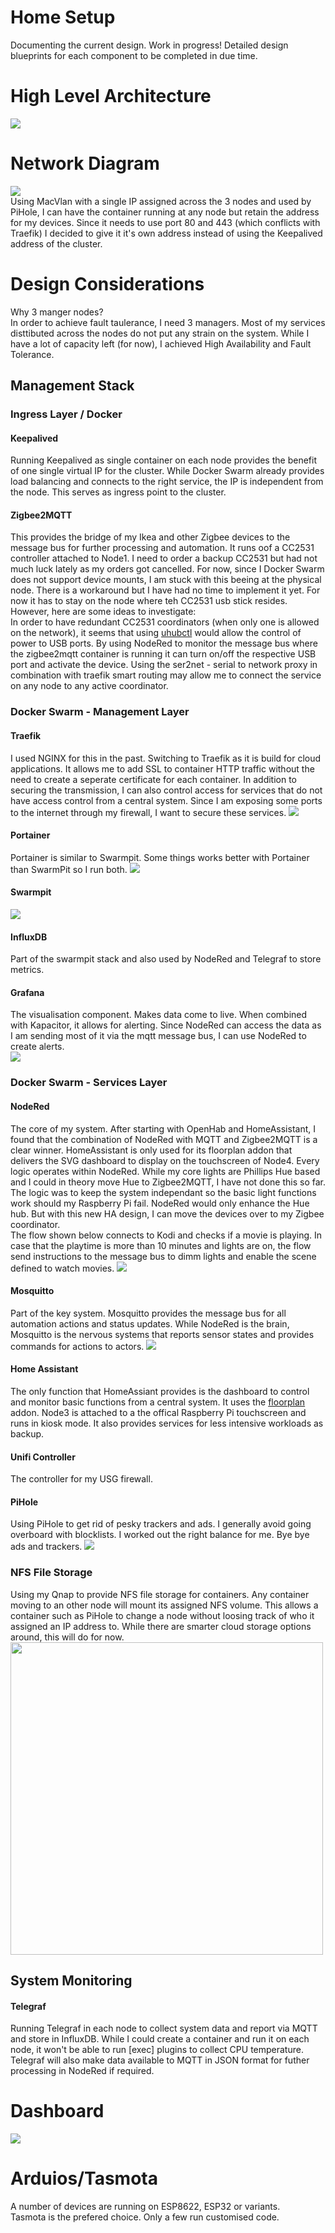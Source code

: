 # Home Setup
Documenting the current design. Work in progress!
Detailed design blueprints for each component to be completed in due time. 

# High Level Architecture
<img src="https://github.com/antil697/docker-swarm/blob/master/Images/docker_swarm.png" />

# Network Diagram
<img src="https://github.com/antil697/docker-swarm/blob/master/Images/network_diagram.png" /><br/>
Using MacVlan with a single IP assigned across the 3 nodes and used by PiHole, I can have the container running at any node but retain the address for my devices. Since it needs to use port 80 and 443 (which conflicts with Traefik) I decided to give it it's own address instead of using the Keepalived address of the cluster.

# Design Considerations
Why 3 manger nodes?<br/>
In order to achieve fault taulerance, I need 3 managers.
Most of my services disttibuted across the nodes do not put any strain on the system. While I have a lot of capacity left (for now), I achieved High Availability and Fault Tolerance.<br/>

<h2>Management Stack</h2>
<h3>Ingress Layer / Docker</h3>
<h4>Keepalived</h4> 
Running Keepalived as single container on each node provides the benefit of one single virtual IP for the cluster. 
While Docker Swarm already provides load balancing and connects to the right service, the IP is independent from the node. This serves as ingress point to the cluster.

<h4>Zigbee2MQTT</h4>
This provides the bridge of my Ikea and other Zigbee devices to the message bus for further processing and automation. It runs oof a CC2531 controller attached to Node1. I need to order a backup CC2531 but had not much luck lately as my orders got cancelled. For now, since I Docker Swarm does not support device mounts, I am stuck with this beeing at the physical node. There is a workaround but I have had no time to implement it yet. For now it has to stay on the node where teh CC2531 usb stick resides.<br/>
However, here are some ideas to investigate:<br/>
In order to have redundant CC2531 coordinators (when only one is allowed on the network), it seems that using <a href="https://github.com/mvp/uhubctl">uhubctl</a> would allow the control of power to USB ports. By using NodeRed to monitor the message bus where the zigbee2mqtt container is running it can turn on/off the respective USB port and activate the device. Using the ser2net - serial to network proxy in combination with traefik smart routing may allow me to connect the service on any node to any active coordinator. 



<h3>Docker Swarm - Management Layer</h3>
<h4>Traefik</h4> 
I used NGINX for this in the past. Switching to Traefik as it is build for cloud applications. It allows me to add SSL to container HTTP traffic without the need to create a seperate certificate for each container. In addition to securing the transmission, I can also control access for services that do not have access control from a central system. Since I am exposing some ports to the internet through my firewall, I want to secure these services.

<img src="https://github.com/antil697/docker-swarm/blob/master/Images/traefik.png" />

<h4>Portainer</h4>
Portainer is similar to Swarmpit. Some things works better with Portainer than SwarmPit so I run both.

<img src="https://github.com/antil697/docker-swarm/blob/master/Images/portainer.png" />
<h4>Swarmpit</h4>
<img src="https://github.com/antil697/docker-swarm/blob/master/Images/Swarmpit.png" />
<h4>InfluxDB</h4>
Part of the swarmpit stack and also used by NodeRed and Telegraf to store metrics. 
<h4>Grafana</h4>
The visualisation component. Makes data come to live. When combined with Kapacitor, it allows for alerting. Since NodeRed can access the data as I am sending most of it via the mqtt message bus, I can use NodeRed to create alerts.<br/>
<img src="https://github.com/antil697/docker-swarm/blob/master/Images/grafana.png" />

<h3>Docker Swarm - Services Layer</h3>
<h4>NodeRed</h4>
The core of my system. After starting with OpenHab and HomeAssistant, I found that the combination of NodeRed with MQTT and Zigbee2MQTT is a clear winner. HomeAssistant is only used for its floorplan addon that delivers the SVG dashboard to display on the touchscreen of Node4.
Every logic operates within NodeRed. While my core lights are Phillips Hue based and I could in theory move Hue to Zigbee2MQTT, I have not done this so far. The logic was to keep the system independant so the basic light functions work should my Raspberry Pi fail. NodeRed would only enhance the Hue hub. But with this new HA design, I can move the devices over to my Zigbee coordinator.<br/>
The flow shown below connects to Kodi and checks if a movie is playing. In case that the playtime is more than 10 minutes and lights are on, the flow send instructions to the message bus to dimm lights and enable the scene defined to watch movies. 
<img src="https://github.com/antil697/docker-swarm/blob/master/Images/nodered.png" />

<h4>Mosquitto</h4>
Part of the key system. Mosquitto provides the message bus for all automation actions and status updates. While NodeRed is the brain, Mosquitto is the nervous systems that reports sensor states and provides commands for actions to actors. 
<img src="https://github.com/antil697/docker-swarm/blob/master/Images/mqtt.png" />

<h4>Home Assistant</h4>
The only function that HomeAssiant provides is the dashboard to control and monitor basic functions from a central system. 
It uses the <a href="https://github.com/pkozul/ha-floorplan">floorplan</a> addon. Node3 is attached to a the offical Raspberry Pi touchscreen and runs in kiosk mode. It also provides services for less intensive workloads as backup.

<h4>Unifi Controller</h4>
The controller for my USG firewall.

<h4>PiHole</h4>
Using PiHole to get rid of pesky trackers and ads. I generally avoid going overboard with blocklists. I worked out the right balance for me. Bye bye ads and trackers. 
<img src="https://github.com/antil697/docker-swarm/blob/master/Images/pihole.png" />

<h3>NFS File Storage</h3>
Using my Qnap to provide NFS file storage for containers. Any container moving to an other node will mount its assigned NFS volume. This allows a container such as PiHole to change a node without loosing track of who it assigned an IP address to. While there are smarter cloud storage options around, this will do for now. 
<img src="https://github.com/antil697/docker-swarm/blob/master/Images/nfs.png" width=500/>

<h2>System Monitoring</h2>
<h4>Telegraf</h4>
Running Telegraf in each node to collect system data and report via MQTT and store in InfluxDB. While I could create a container and run it on each node, it won't be able to run [exec] plugins to collect CPU temperature.
Telegraf will also make data available to MQTT in JSON format for futher processing in NodeRed if required. 




# Dashboard

<img src="https://github.com/antil697/docker-swarm/blob/master/Images/Dashboard.png" />

# Arduios/Tasmota

A number of devices are running on ESP8622, ESP32 or variants.<br/>
Tasmota is the prefered choice. Only a few run customised code. 

